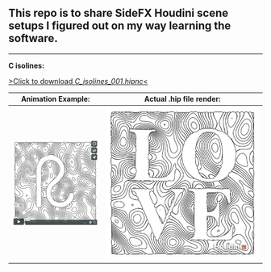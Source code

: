 ## This repo is to share SideFX Houdini scene setups I figured out on my way learning the software.
---


**C isolines:**

[>Click to download _C_isolines_001.hipnc_<](C_isolines_001.hipnc)

Animation Example: | Actual .hip file render:
------------ | -------------
<a href="https://vimeo.com/246115410"><img src="C_isolines_vimeo.jpg"></a> | <img src="C_isolines.jpg">



